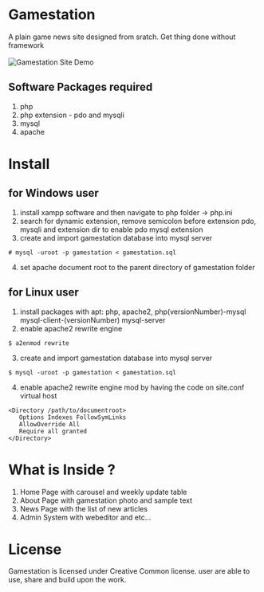 # Gamestation
A plain game news site designed from sratch. Get thing done without framework 
<br><br>
![Gamestation Site Demo](demo.gif)


## Software Packages required 
1. php
2. php extension - pdo and mysqli
2. mysql
3. apache

# Install
## for Windows user
1. install xampp software and then navigate to php folder -> php.ini
2. search for dynamic extension, remove semicolon before extension pdo, mysqli and extension dir to enable pdo mysql extension
3. create and import gamestation database into mysql server 
```
# mysql -uroot -p gamestation < gamestation.sql
```
4. set apache document root to the parent directory of gamestation folder

## for Linux user
1. install packages with apt: php, apache2, php(versionNumber)-mysql mysql-client-(versionNumber) mysql-server
2. enable apache2 rewrite engine 
```
$ a2enmod rewrite
```
3. create and import gamestation database into mysql server 
```
$ mysql -uroot -p gamestation < gamestation.sql
```
4. enable apache2 rewrite engine mod by having the code on site.conf virtual host
```
<Directory /path/to/documentroot>
   Options Indexes FollowSymLinks
   AllowOverride All
   Require all granted
</Directory>
```

# What is Inside ?
1. Home Page with carousel and weekly update table
2. About Page with gamestation photo and sample text
3. News Page with the list of new articles
4. Admin System with webeditor and etc...

# License
Gamestation is licensed under Creative Common license. user are able to use, share and build upon the work.